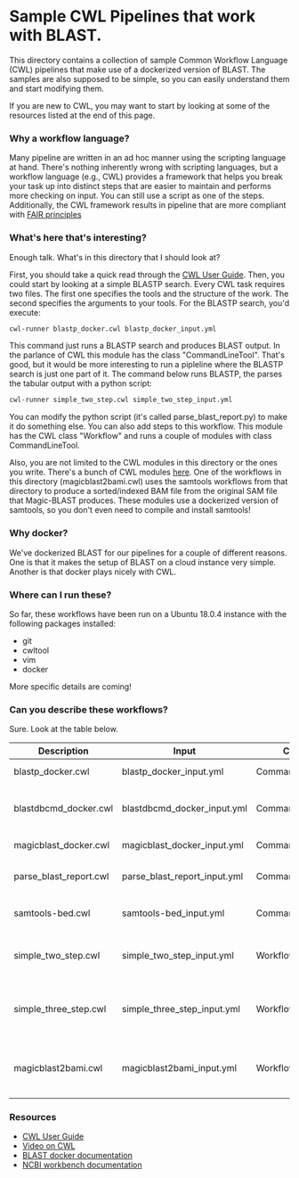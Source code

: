 # Sample CWL Pipelines that work with BLAST.
This directory contains a collection of sample Common Workflow Language (CWL) pipelines that make use of a dockerized version of BLAST.  The samples are also supposed to be simple, so you can easily understand them and start modifying them.

If you are new to CWL, you may want to start by looking at some of the resources listed at the end of this page.

### Why a workflow language?
Many pipeline are written in an ad hoc manner using the scripting language at hand. There's nothing inherently wrong with scripting languages, but a workflow language (e.g., CWL) provides a framework that helps you break your task up into distinct steps that are easier to maintain and performs more checking on input. You can still use a script as one of the steps. Additionally, the CWL framework results in pipeline that are more compliant with [FAIR principles][fair_principles]

### What's here that's interesting?
Enough talk.  What's in this directory that I should look at?  

First, you should take a quick read through the [CWL User Guide][cwl_man].  Then, you could start by looking at a simple BLASTP search.  Every CWL task requires two files.  The first one specifies the tools and the structure of the work.  The second specifies the arguments to your tools.  For the BLASTP search, you'd execute:

   ```bash
   cwl-runner blastp_docker.cwl blastp_docker_input.yml
   ```

This command just runs a BLASTP search and produces BLAST output.  In the parlance of CWL this module has the class "CommandLineTool".  That's good, but it would be more interesting to run a pipleline where the BLASTP search is just one part of it.  The command below runs BLASTP, the parses the tabular output with a python script:

   ```bash
   cwl-runner simple_two_step.cwl simple_two_step_input.yml
   ``` 

You can modify the python script (it's called parse_blast_report.py) to make it do something else. You can also add steps to this workflow. This module has the CWL class "Workflow" and runs a couple of modules with class CommandLineTool. 

Also, you are not limited to the CWL modules in this directory or the ones you write.  There's a bunch of CWL modules [here][cwl_mods].  One of the workflows in this directory (magicblast2bami.cwl) uses the samtools workflows from that directory to produce a sorted/indexed BAM file from the original SAM file that Magic-BLAST produces.  These modules use a dockerized version of samtools, so you don't even need to compile and install samtools! 

### Why docker?
We've dockerized BLAST for our pipelines for a couple of different reasons.  One is that it makes the setup of BLAST on a cloud instance very simple.  Another is that docker plays nicely with CWL.  

### Where can I run these?
So far, these workflows have been run on a Ubuntu 18.0.4 instance with the following packages installed:
* git
* cwltool
* vim
* docker

More specific details are coming!

### Can you describe these workflows?
Sure.  Look at the table below.


|Description   |Input   |Class    | Purpose    |Requirements    |
|--------------|--------|---------|------------|----------------|
|blastp_docker.cwl | blastp_docker_input.yml | CommandLineTool | BLASTP search | database, query file|
|blastdbcmd_docker.cwl | blastdbcmd_docker_input.yml | CommandLineTool | Fetch info from BLAST database | database |
|magicblast_docker.cwl | magicblast_docker_input.yml | CommandLineTool | Align sequences | database | 
|parse_blast_report.cwl | parse_blast_report_input.yml | CommandLineTool | parse tabular output | Tabular input |
|samtools-bed.cwl | samtools-bed_input.yml | CommandLineTool | produce BED file from BAM | Workflows from [here][cwl_mods]|
|simple_two_step.cwl | simple_two_step_input.yml | Workflow | BLASTP search and parse tabular | database, query file, parse_blast_report.py | query, db, set $PATH to location of parse_blast_report.py|
|simple_three_step.cwl | simple_three_step_input.yml | Workflow | simple two step and dump out subject sequences | query, db, set $PATH to location of parse_blast_report.py|
|magicblast2bami.cwl | magicblast2bami_input.yml | Workflow| Magic-BLAST run; SAM to indexed BAM| database, Workflows from [here][cwl_mods]|




### Resources
* [CWL User Guide][cwl_man] 
* [Video on CWL][cwl_video] 
* [BLAST docker documentation][docker_man]
* [NCBI workbench documentation][workbench_man]

[cwl_man]: https://www.commonwl.org/user_guide/
[cwl_video]: https://www.youtube.com/watch?v=jfQb1HJWRac&feature=youtu.be
[docker_man]: https://github.com/ncbi/docker/blob/master/blast/README.md
[workbench_man]: https://github.com/ncbi/docker/tree/master/ncbi-workbench
[fair_principles]: https://www.force11.org/group/fairgroup/fairprinciples
[cwl_mods]: https://github.com/common-workflow-language/workflows/tree/master/tools


